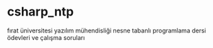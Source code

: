 # csharp_ntp
fırat üniversitesi yazılım mühendisliği nesne tabanlı programlama dersi ödevleri ve çalışma soruları
